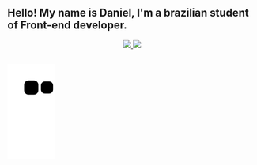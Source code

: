 ## Hello! My name is Daniel, I'm a brazilian student of Front-end developer.
<div align="center">
  <a href="https://github.com/DanielGouveiah">
  <img height="180em" src="https://github-readme-stats.vercel.app/api?username=DanielGouveiah&show_icons=true&theme=dracula&include_all_commits=true&count_private=true"/>
  <img height="180em" border-radius="20px" src="https://github-readme-stats.vercel.app/api/top-langs/?username=DanielGouveiah&layout=compact&langs_count=8&theme=dracula"/>
</div>

  ##
<div> 
 
  ![Snake animation](https://github.com/rafaballerini/rafaballerini/blob/output/github-contribution-grid-snake.svg)
 
</div>
